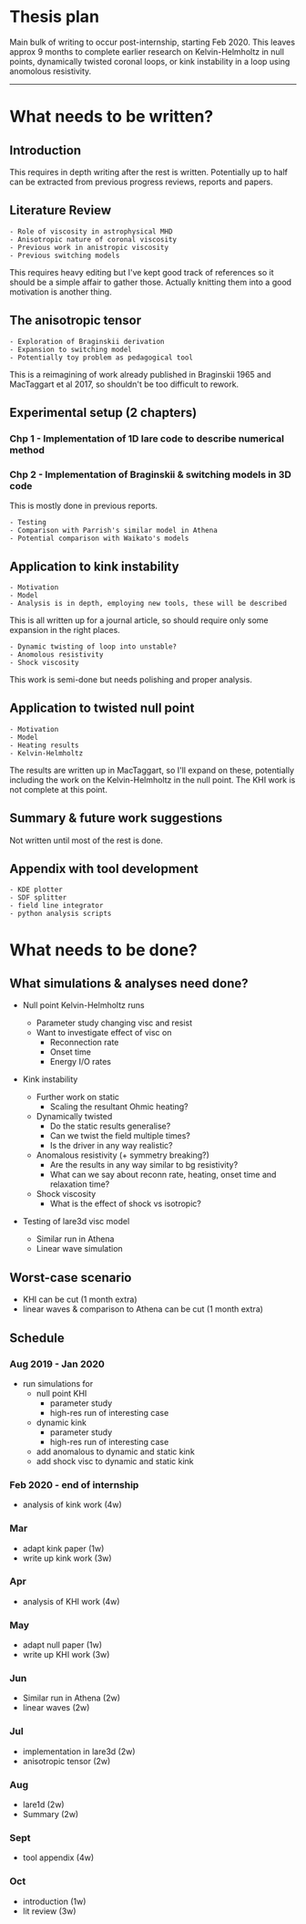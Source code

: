 # Thesis plan

Main bulk of writing to occur post-internship, starting Feb 2020. This leaves approx 9 months to complete earlier research on Kelvin-Helmholtz in null points, dynamically twisted coronal loops, or kink instability in a loop using anomolous resistivity.

---

# What needs to be written?

## Introduction

This requires in depth writing after the rest is written. Potentially up to half can be extracted from previous progress reviews, reports and papers.

## Literature Review
    - Role of viscosity in astrophysical MHD
    - Anisotropic nature of coronal viscosity
    - Previous work in anistropic viscosity
    - Previous switching models

This requires heavy editing but I've kept good track of references so it should be a simple affair to gather those. Actually knitting them into a good motivation is another thing.

## The anisotropic tensor
    - Exploration of Braginskii derivation
    - Expansion to switching model
    - Potentially toy problem as pedagogical tool

This is a reimagining of work already published in Braginskii 1965 and MacTaggart et al 2017, so shouldn't be too difficult to rework.

## Experimental setup (2 chapters)
### Chp 1 - Implementation of 1D lare code to describe numerical method

### Chp 2 - Implementation of Braginskii & switching models in 3D code

This is mostly done in previous reports. 

    - Testing
    - Comparison with Parrish's similar model in Athena
    - Potential comparison with Waikato's models

## Application to kink instability
    - Motivation
    - Model
    - Analysis is in depth, employing new tools, these will be described

This is all written up for a journal article, so should require only some expansion in the right places.

    - Dynamic twisting of loop into unstable?
    - Anomolous resistivity
    - Shock viscosity

This work is semi-done but needs polishing and proper analysis.

## Application to twisted null point
    - Motivation
    - Model
    - Heating results
    - Kelvin-Helmholtz

The results are written up in MacTaggart, so I'll expand on these, potentially including the work on the Kelvin-Helmholtz in the null point. The KHI work is not complete at this point.

## Summary & future work suggestions

Not written until most of the rest is done.

## Appendix with tool development
    - KDE plotter
    - SDF splitter
    - field line integrator
    - python analysis scripts

# What needs to be done?

## What simulations & analyses need done?

- Null point Kelvin-Helmholtz runs
  - Parameter study changing visc and resist
  - Want to investigate effect of visc on
    - Reconnection rate
    - Onset time
    - Energy I/O rates

- Kink instability
  - Further work on static
    - Scaling the resultant Ohmic heating?
  - Dynamically twisted
    - Do the static results generalise?
    - Can we twist the field multiple times?
    - Is the driver in any way realistic?
  - Anomalous resistivity (+ symmetry breaking?)
    - Are the results in any way similar to bg resistivity?
    - What can we say about reconn rate, heating, onset time and relaxation time?
  - Shock viscosity
    - What is the effect of shock vs isotropic?

- Testing of lare3d visc model
  - Similar run in Athena
  - Linear wave simulation

## Worst-case scenario

- KHI can be cut (1 month extra)
- linear waves & comparison to Athena can be cut (1 month extra) 

## Schedule

### Aug 2019 - Jan 2020

- run simulations for 
  - null point KHI
    - parameter study
    - high-res run of interesting case
  - dynamic kink
    - parameter study
    - high-res run of interesting case
  - add anomalous to dynamic and static kink
  - add shock visc to dynamic and static kink

### Feb 2020 - end of internship

- analysis of kink work (4w)

### Mar

- adapt kink paper (1w)
- write up kink work (3w)

### Apr

- analysis of KHI work (4w)

### May

- adapt null paper (1w)
- write up KHI work (3w)

### Jun

- Similar run in Athena (2w)
- linear waves (2w)

### Jul

- implementation in lare3d (2w)
- anisotropic tensor (2w)

### Aug

- lare1d (2w)
- Summary (2w)

### Sept

- tool appendix (4w)

### Oct

- introduction (1w)
- lit review (3w)
